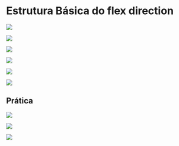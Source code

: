 # Estrutura Básica do flex direction 

![](https://imgur.com/2xD0VXo.jpg)

![](https://imgur.com/kD6mpSf.jpg)

![](https://imgur.com/96rMNf1.jpg)

![](https://imgur.com/GA0S8IP.jpg)

![](https://imgur.com/k9fbSAL.jpg)

![](https://imgur.com/8Tf7gme.jpg)

## Prática

![](https://imgur.com/FLSGL3N.jpg)

![](https://imgur.com/Nv1XTBL.jpg)

![](https://imgur.com/f3lUxEL.jpg)
